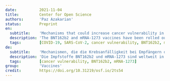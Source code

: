 ```yaml
---
date:          2021-11-04
title:         Center for Open Science
authors:       'Paz Azakarian'
status:        Preprint
en:
  subtitle:    'Mechanisms that could increase cancer vulnerability in COVID-19 mRNA vaccine recipients'
  description: 'The BNT162b2 and mRNA-1273 vaccines have been rolled out globally in high numbers. Even minimal risk groups have been fully vaccinated in many countries. We observe certain links that show there are ways cancer can have an easier path to establishing itself as a result of COVID-19 mRNA vaccination.'
  tags:        [COVID-19, SARS-CoV-2, cancer vulnerability, BNT162b2, mRNA-1273]
de:
  subtitle:    'Mechanismen, die die Krebsanfälligkeit bei Empfängern des COVID-19-mRNA-Impfstoffs erhöhen könnten'
  description: 'Die Impfstoffe BNT162b2 und mRNA-1273 sind weltweit in großer Zahl eingeführt worden. Selbst minimale Risikogruppen sind in vielen Ländern vollständig geimpft worden. Wir beobachten bestimmte Zusammenhänge, die zeigen, dass Krebs durch die COVID-19-mRNA-Impfung einen leichteren Weg zur Etablierung finden kann.' 
  tags:        [cancer vulnerability, BNT162b2, mRNA-1273]
group:         'Vaccines'
credit:        https://doi.org/10.31219/osf.io/2ts54
---
```

